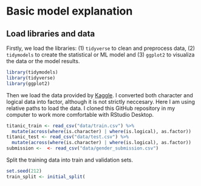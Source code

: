 # Basic model explanation

## Load libraries and data

Firstly, we load the libraries: (1) `tidyverse` to clean and preprocess data, (2) `tidymodels` to create the statistical or ML model and (3) `ggplot2` to visualiza the data or the model results.
```R
library(tidymodels)
library(tidyverse)
library(ggplot2)
```

Then we load the data provided by [Kaggle](https://www.kaggle.com/competitions/titanic/data). I converted both character and logical data into factor, although it is not strictly neccesary. Here I am using relative paths to load the data. I cloned this GitHub repository in my computer to work more comfortable with RStudio Desktop.
```R
titanic_train <- read_csv("data/train.csv") %>% 
  mutate(across(where(is.character) | where(is.logical), as.factor))
titanic_test <- read_csv("data/test.csv") %>% 
  mutate(across(where(is.character) | where(is.logical), as.factor))
submission <-  <- read_csv("data/gender_submission.csv")
```

Split the training data into train and validation sets.
```R
set.seed(212)
train_split <- initial_split(
```
